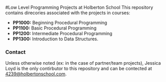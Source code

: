#Low Level Programming Projects at Holberton School
This repository contains direcories associated with the projects in courses:
- **PP1000:** Beginning Procedural Programming
- **PP1100:** Basic Procedural Programming
- **PP1200:** Intermediate Procedural Programming
- **PP1300:** Introduction to Data Structures.

### Contact
Unless otherwise noted (ex: in the case of partner/team projects), Jessica Loyd is the only contirbutor to this repository and can be contected at 4239@holbertonschool.com.
